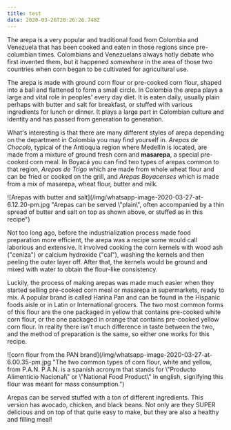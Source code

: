 ```yaml
---
title: test
date: 2020-03-26T20:26:26.748Z
---
```

The arepa is a very popular and traditional food from Colombia and Venezuela that has been cooked and eaten in those regions since pre-columbian times. Colombians and Venezuelans always hotly debate who first invented them, but it happened *somewhere* in the area of those two countries when corn began to be cultivated for agricultural use. 

The arepa is made with ground corn flour or pre-cooked corn flour, shaped into a ball and flattened to form a small circle. In Colombia the arepa plays a large and vital role in peoples' every day diet. It is eaten daily, usually plain perhaps with butter and salt for breakfast, or stuffed with various ingredients for lunch or dinner. It plays a large part in Colombian culture and identity and has passed from generation to generation.

What's interesting is that there are many different styles of arepa depending on the department in Colombia you may find yourself in. *Arepas de Chocolo,* typical of the Antioquia region where Medellín is located, are made from a mixture of ground fresh corn and **masarepa**, a special pre-cooked corn meal. In Boyacá you can find two types of arepas common to that region, *Arepas de Trigo* which are made from whole wheat flour and can be fried or cooked on the grill, and *Arepas Boyacenses* which is made from a mix of masarepa, wheat flour, butter and milk.

![Arepas with butter and salt](/img/whatsapp-image-2020-03-27-at-6.12.20-pm.jpg "Arepas can be served \\"plain\\", often accompanied by a thin spread of butter and salt on top as shown above, or stuffed as in this recipe")

Not too long ago, before the industrialization process made food preparation more efficient, the arepa was a recipe some would call laborious and extensive. It involved cooking the corn kernels with wood ash ("ceniza") or calcium hydroxide ("cal"), washing the kernels and then peeling the outer layer off. After that, the kernels would be ground and mixed with water to obtain the flour-like consistency. 

Luckily, the process of making arepas was made much easier when they started selling pre-cooked corn meal or masarepa in supermarkets, ready to mix. A popular brand is called Harina Pan and can be found in the Hispanic foods aisle or in Latin or International grocers. The two most common forms of this flour are the one packaged in yellow that contains pre-cooked white corn flour, or the one packaged in orange that contains pre-cooked yellow corn flour. In reality there isn't much difference in taste between the two, and the method of preparation is the same, so either one works for this recipe.

![corn flour from the PAN brand](/img/whatsapp-image-2020-03-27-at-6.00.35-pm.jpg "The two common types of corn flour, white and yellow, from P.A.N.  P.A.N. is a spanish acronym that stands for \\"Producto Alimenticio Nacional\\" or \\"National Food Product\\" in english, signifying this flour was meant for mass consumption.")

Arepas can be served stuffed with a ton of different ingredients. This version has avocado, chicken, and black beans. Not only are they SUPER delicious and on top of that quite easy to make, but they are also a healthy and filling meal!